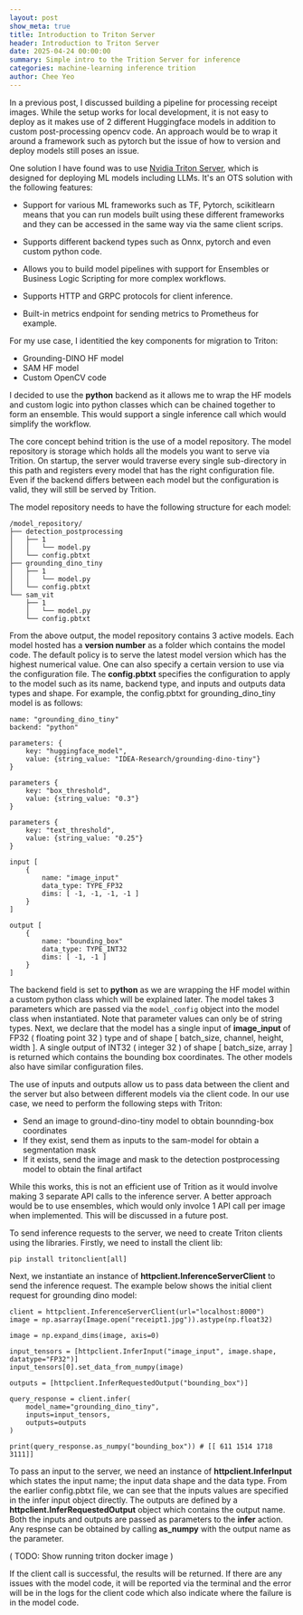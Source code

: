 ```yaml
---
layout: post
show_meta: true
title: Introduction to Triton Server
header: Introduction to Triton Server
date: 2025-04-24 00:00:00
summary: Simple intro to the Trition Server for inference
categories: machine-learning inference trition
author: Chee Yeo
---
```


[Nvidia Triton Server]: https://docs.nvidia.com/deeplearning/triton-inference-server/user-guide/docs/introduction/index.html

In a previous post, I discussed building a pipeline for processing receipt images. While the setup works for local development, it is not easy to deploy as it makes use of 2 different Huggingface models in addition to custom post-processing opencv code. An approach would be to wrap it around a framework such as pytorch but the issue of how to version and deploy models still poses an issue. 

One solution I have found was to use [Nvidia Triton Server], which is designed for deploying ML models including LLMs. It's an OTS solution with the following features:

* Support for various ML frameworks such as TF, Pytorch, scikitlearn means that you can run models built using these different frameworks and they can be accessed in the same way via the same client scrips.

* Supports different backend types such as Onnx, pytorch and even custom python code.

* Allows you to build model pipelines with support for Ensembles or Business Logic Scripting for more complex workflows.

* Supports HTTP and GRPC protocols for client inference.

* Built-in metrics endpoint for sending metrics to Prometheus for example.

For my use case, I identitied the key components for migration to Triton:

* Grounding-DINO HF model
* SAM HF model
* Custom OpenCV code

I decided to use the **python** backend as it allows me to wrap the HF models and custom logic into python classes which can be chained together to form an ensemble. This would support a single inference call which would simplify the workflow.

The core concept behind trition is the use of a model repository. The model repository is storage which holds all the models you want to serve via Trition. On startup, the server would traverse every single sub-directory in this path and registers every model that has the right configuration file. Even if the backend differs between each model but the configuration is valid, they will still be served by Trition.

The model repository needs to have the following structure for each model:

```
/model_repository/
├── detection_postprocessing
│   ├── 1
│   │   └── model.py
│   └── config.pbtxt
├── grounding_dino_tiny
│   ├── 1
│   │   └── model.py
│   └── config.pbtxt
└── sam_vit
    ├── 1
    │   └── model.py
    └── config.pbtxt
```

From the above output, the model repository contains 3 active models. Each model hosted has a **version number** as a folder which contains the model code. The default policy is to serve the latest model version which has the highest numerical value. One can also specify a certain version to use via the configuration file. The **config.pbtxt** specifies the configuration to apply to the model such as its name, backend type, and inputs and outputs data types and shape. For example, the config.pbtxt for grounding_dino_tiny model is as follows:

```
name: "grounding_dino_tiny"
backend: "python"

parameters: {
    key: "huggingface_model",
    value: {string_value: "IDEA-Research/grounding-dino-tiny"}
}

parameters {
    key: "box_threshold",
    value: {string_value: "0.3"}
}

parameters {
    key: "text_threshold",
    value: {string_value: "0.25"}
}

input [
    {
        name: "image_input"
        data_type: TYPE_FP32
        dims: [ -1, -1, -1, -1 ]
    }
]

output [
    {
        name: "bounding_box"
        data_type: TYPE_INT32
        dims: [ -1, -1 ]
    }
]
```

The backend field is set to **python** as we are wrapping the HF model within a custom python class which will be explained later. The model takes 3 parameters which are passed via the `model_config` object into the model class when instantiated. Note that parameter values can only be of string types. Next, we declare that the model has a single input of **image_input** of FP32 ( floating point 32 ) type and of shape [ batch_size, channel, height, width ]. A single output of INT32 ( integer 32 ) of shape [ batch_size, array ] is returned which contains the bounding box coordinates. The other models also have similar configuration files.

The use of inputs and outputs allow us to pass data between the client and the server but also between different models via the client code. In our use case, we need to perform the following steps with Triton:

* Send an image to ground-dino-tiny model to obtain bounnding-box coordinates
* If they exist, send them as inputs to the sam-model for obtain a segmentation mask
* If it exists, send the image and mask to the detection postprocessing model to obtain the final artifact

While this works, this is not an efficient use of Trition as it would involve making 3 separate API calls to the inference server. A better approach would be to use ensembles, which would only involce 1 API call per image when implemented. This will be discussed in a future post.

To send inference requests to the server, we need to create Triton clients using the libraries. Firstly, we need to install the client lib:

```
pip install tritonclient[all]
```

Next, we instantiate an instance of **httpclient.InferenceServerClient** to send the inference request. The example below shows the initial client request for grounding dino model:

```
client = httpclient.InferenceServerClient(url="localhost:8000")
image = np.asarray(Image.open("receipt1.jpg")).astype(np.float32)

image = np.expand_dims(image, axis=0)

input_tensors = [httpclient.InferInput("image_input", image.shape, datatype="FP32")]
input_tensors[0].set_data_from_numpy(image)

outputs = [httpclient.InferRequestedOutput("bounding_box")]

query_response = client.infer(
    model_name="grounding_dino_tiny",
    inputs=input_tensors,
    outputs=outputs
)

print(query_response.as_numpy("bounding_box")) # [[ 611 1514 1718 3111]]
```

To pass an input to the server, we need an instance of **httpclient.InferInput** which states the input name; the input data shape and the data type. From the earlier config.pbtxt file, we can see that the inputs values are specified in the infer input object directly. The outputs are defined by a **httpclient.InferRequestedOutput** object which contains the output name. Both the inputs and outputs are passed as parameters to the **infer** action. Any respnse can be obtained by calling **as_numpy** with the output name as the parameter.

( TODO: Show running triton docker image )


If the client call is successful, the results will be returned. If there are any issues with the model code, it will be reported via the terminal and the error will be in the logs for the client code which also indicate where the failure is in the model code. 